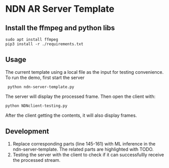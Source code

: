 # NDN AR Server Template

## Install the ffmpeg and python libs

```
sudo apt install ffmpeg
pip3 install -r ./requirements.txt
```

## Usage
The current template using a local file as the input for testing convenience. To run the demo, first start the server
```
 python ndn-server-template.py
```
The server will display the processed frame. Then open the client with:

```
python NDNclient-testing.py
```
After the client getting the contents, it will also display frames.

## Development
1. Replace corresponding parts (line 145-161) with ML inference in the ndn-server-template. The related parts are highlighted with TODO.
2. Testing the server with the client to check if it can successfullly receive the processed stream.
